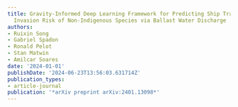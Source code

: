 ```yaml
---
title: Gravity-Informed Deep Learning Framework for Predicting Ship Traffic Flow and
  Invasion Risk of Non-Indigenous Species via Ballast Water Discharge
authors:
- Ruixin Song
- Gabriel Spadon
- Ronald Pelot
- Stan Matwin
- Amilcar Soares
date: '2024-01-01'
publishDate: '2024-06-23T13:56:03.631714Z'
publication_types:
- article-journal
publication: '*arXiv preprint arXiv:2401.13098*'
---
```

